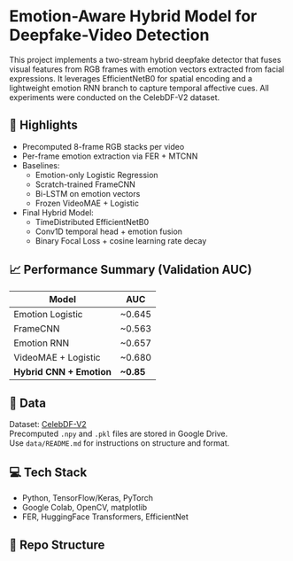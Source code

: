 # Emotion-Aware Hybrid Model for Deepfake-Video Detection

This project implements a two-stream hybrid deepfake detector that fuses visual features from RGB frames with emotion vectors extracted from facial expressions. It leverages EfficientNetB0 for spatial encoding and a lightweight emotion RNN branch to capture temporal affective cues. All experiments were conducted on the CelebDF-V2 dataset.

## 📌 Highlights

- Precomputed 8-frame RGB stacks per video
- Per-frame emotion extraction via FER + MTCNN
- Baselines:
  - Emotion-only Logistic Regression
  - Scratch-trained FrameCNN
  - Bi-LSTM on emotion vectors
  - Frozen VideoMAE + Logistic
- Final Hybrid Model:
  - TimeDistributed EfficientNetB0
  - Conv1D temporal head + emotion fusion
  - Binary Focal Loss + cosine learning rate decay

## 📈 Performance Summary (Validation AUC)

| Model                  | AUC    |
|------------------------|--------|
| Emotion Logistic       | ~0.645 |
| FrameCNN               | ~0.563 |
| Emotion RNN            | ~0.657 |
| VideoMAE + Logistic    | ~0.680 |
| **Hybrid CNN + Emotion** | **~0.85**  |

## 📁 Data

Dataset: [CelebDF-V2](https://github.com/yuezunli/Celeb-DF)  
Precomputed `.npy` and `.pkl` files are stored in Google Drive.  
Use `data/README.md` for instructions on structure and format.

## 💻 Tech Stack

- Python, TensorFlow/Keras, PyTorch
- Google Colab, OpenCV, matplotlib
- FER, HuggingFace Transformers, EfficientNet

## 📂 Repo Structure

